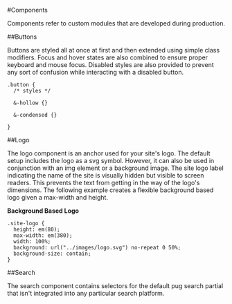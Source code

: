 #Components

Components refer to custom modules that are developed during production.

##Buttons

Buttons are styled all at once at first and then extended using simple class modifiers. Focus and hover states are also combined to ensure proper keyboard and mouse focus. Disabled styles are also provided to prevent any sort of confusion while interacting with a disabled button.

```postcss
.button {
  /* styles */

  &-hollow {}

  &-condensed {}

}
```

##Logo

The logo component is an anchor used for your site's logo. The default setup includes the logo as a svg symbol. However, it can also be used in conjunction with an img element or a background image. The site logo label indicating the name of the site is visually hidden but visible to screen readers. This prevents the text from getting in the way of the logo's dimensions. The following example creates a flexible background based logo given a max-width and height.

**Background Based Logo**

```postcss
.site-logo {
  height: em(80);
  max-width: em(380);
  width: 100%;
  background: url("../images/logo.svg") no-repeat 0 50%;
  background-size: contain;
}
```

##Search

The search component contains selectors for the default pug search partial that isn't integrated into any particular search platform.
